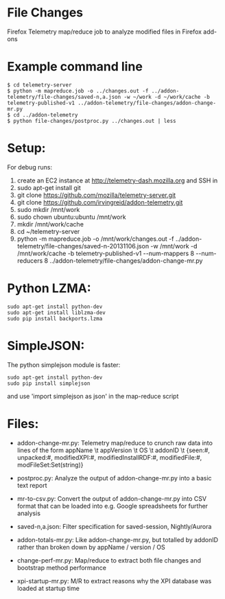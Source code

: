 File Changes
============

Firefox Telemetry map/reduce job to analyze modified files in Firefox add-ons

Example command line
====================

    $ cd telemetry-server
    $ python -m mapreduce.job -o ../changes.out -f ../addon-telemetry/file-changes/saved-n,a.json -w ~/work -d ~/work/cache -b telemetry-published-v1 ../addon-telemetry/file-changes/addon-change-mr.py
    $ cd ../addon-telemetry
    $ python file-changes/postproc.py ../changes.out | less

Setup:
======

For debug runs:

1. create an EC2 instance at http://telemetry-dash.mozilla.org and SSH in
2. sudo apt-get install git
3. git clone https://github.com/mozilla/telemetry-server.git
4. git clone https://github.com/irvingreid/addon-telemetry.git
6. sudo mkdir /mnt/work
7. sudo chown ubuntu:ubuntu /mnt/work
8. mkdir /mnt/work/cache
9. cd ~/telemetry-server
10. python -m mapreduce.job -o /mnt/work/changes.out -f ../addon-telemetry/file-changes/saved-n-20131106.json -w /mnt/work -d /mnt/work/cache -b telemetry-published-v1 --num-mappers 8 --num-reducers 8 ../addon-telemetry/file-changes/addon-change-mr.py

Python LZMA:
============

    sudo apt-get install python-dev
    sudo apt-get install liblzma-dev
    sudo pip install backports.lzma

SimpleJSON:
===========

The python simplejson module is faster:

    sudo apt-get install python-dev
    sudo pip install simplejson

and use 'import simplejson as json' in the map-reduce script
    
Files:
======

- addon-change-mr.py: Telemetry map/reduce to crunch raw data into lines of the form
     appName \t appVersion \t OS \t addonID \t {seen:#, unpacked:#, modifiedXPI:#, modifiedInstallRDF:#, modifiedFile:#, modFileSet:Set(string)}

- postproc.py: Analyze the output of addon-change-mr.py into a basic text report
- mr-to-csv.py: Convert the output of addon-change-mr.py into CSV format that can be loaded into
     e.g. Google spreadsheets for further analysis
- saved-n,a.json: Filter specification for saved-session, Nightly/Aurora
- addon-totals-mr.py: Like addon-change-mr.py, but totalled by addonID rather than broken down by appName / version / OS
- change-perf-mr.py: Map/reduce to extract both file changes and bootstrap method performance
- xpi-startup-mr.py: M/R to extract reasons why the XPI database was loaded at startup time
